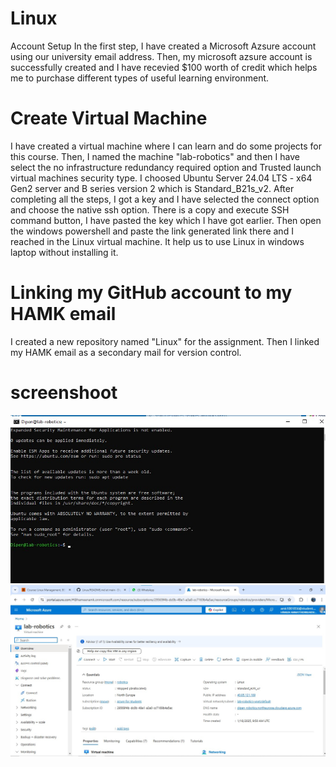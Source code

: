 # Linux
Account Setup
In the first step, I have created a Microsoft Azsure account using our university email address. Then, my microsoft azsure account is successfully created and I have recevied $100 worth of credit which helps me to purchase different types of useful learning environment.

# Create Virtual Machine
I have created a virtual machine where I can learn and do some projects for this course.
Then, I named the machine "lab-robotics" and then I have select the no infrastructure redundancy required option and Trusted launch virtual machines security type.
I choosed Ubuntu Server 24.04 LTS - x64 Gen2 server and B series version 2 which is Standard_B21s_v2.
After completing all the steps, I got a key and I have selected the connect option and choose the native ssh option.
There is a copy and execute SSH command button, I have pasted the key which I have got earlier.
Then open the windows powershell and paste the link generated link there and I reached in the Linux virtual machine.
It help us to use Linux in windows laptop without installing it.

# Linking my GitHub account to my HAMK email
I created a new repository named "Linux" for the assignment.
Then I linked my HAMK email as a secondary mail for version control.

# screenshoot
![alt text](linux.jpg) 
![alt text](<microsoft azure.jpg>)
